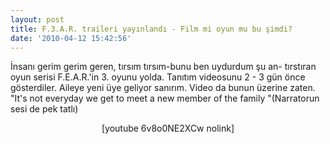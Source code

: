```yaml
---
layout: post
title: F.3.A.R. traileri yayınlandı - Film mi oyun mu bu şimdi?
date: '2010-04-12 15:42:56'
---
```


İnsanı gerim gerim geren, tırsım tırsım-bunu ben uydurdum şu an- tırstıran oyun serisi F.E.A.R.'in 3. oyunu yolda. Tanıtım videosunu 2 - 3 gün önce gösterdiler. Aileye yeni üye geliyor sanırım. Video da bunun üzerine zaten. "It's not everyday we get to meet a new member of the family "(Narratorun sesi de pek tatlı)
<p style="text-align: center;">[youtube 6v8o0NE2XCw nolink]</p>